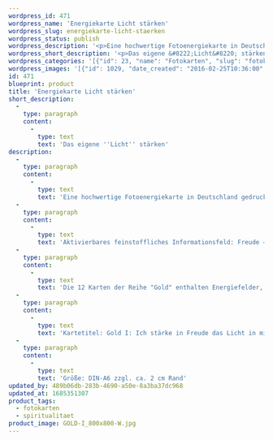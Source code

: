 ```yaml
---
wordpress_id: 471
wordpress_name: 'Energiekarte Licht stärken'
wordpress_slug: energiekarte-licht-staerken
wordpress_status: publish
wordpress_description: '<p>Eine hochwertige Fotoenergiekarte in Deutschland gedruckt und in Handarbeit laminiert.  Sie ist in Postkartengröße (DIN-A6) oder kleiner gut zu transportieren und kann auch auf den Körper aufgelegt werden.</p><p>Aktivierbares feinstoffliches Informationsfeld: Freude – „Lichtsein“ – Selbstachtsamkeit – Erleuchtung: Gerade nach dem Schritt des "Erwachens" ist es oft wichtig, auf ganz neue Art und ganz bewusst die neue lichtvolle Präsenz in sich selbst zu stärken. Da nur wenige Menschen den Prozess des "Erwachens" ganz in Ruhe und abgeschirmt (z.B. in einem Kloster) für sich erleben, braucht es ein Zeit der Festigung des neuen, inneren Zustandes. Dann fällt es oft leichter, in diesem Neusein auch im Alltag ganz in Ruhe, innerer Sicherheit und Freude zu sein.<br />Die 12 Karten der Reihe "Gold" enthalten Energiefelder, welche sich auf einen Zustand von vollständiger Klarheit und dem Erkennen dessen, was ist, beziehen. "Erleuchtung" bezeichnet unserer Erkenntnis nach einen natürlichen Grundzustand eines jeden Menschen, der erlangt werden kann.</p><p>Kartetitel: Gold I: Ich stärke in Freude das Licht in mir. Reihe: Gold.</p><p>Größe: DIN-A6 zzgl. ca. 2 cm Rand<br />Andere Formate sind individuell für Sie innerhalb weniger Tage herstellbar. Bitte kontaktieren Sie uns hierfür unter <a href="mailto:info@elvedenverlag.de">info@elvedenverlag.de</a>.</p><p>Anwendungshinweise</p>'
wordpress_short_description: '<p>Das eigene &#8222;Licht&#8220; stärken</p>'
wordpress_categories: '[{"id": 23, "name": "Fotokarten", "slug": "fotokarten"}, {"id": 36, "name": "Spiritualit\u00e4t", "slug": "spiritualitaet"}]'
wordpress_images: '[{"id": 1029, "date_created": "2016-02-25T10:36:00", "date_created_gmt": "2016-02-25T08:36:00", "date_modified": "2016-02-25T10:36:00", "date_modified_gmt": "2016-02-25T08:36:00", "src": "https://my.feenbaum.de/wp-content/uploads/2016/02/GOLD-I_800x800-W.jpg", "name": "GOLD-I_800x800-W", "alt": ""}]'
id: 471
blueprint: product
title: 'Energiekarte Licht stärken'
short_description:
  -
    type: paragraph
    content:
      -
        type: text
        text: 'Das eigene ''Licht'' stärken'
description:
  -
    type: paragraph
    content:
      -
        type: text
        text: 'Eine hochwertige Fotoenergiekarte in Deutschland gedruckt und in Handarbeit laminiert.  Sie ist in Postkartengröße (DIN-A6) oder kleiner gut zu transportieren und kann auch auf den Körper aufgelegt werden.'
  -
    type: paragraph
    content:
      -
        type: text
        text: 'Aktivierbares feinstoffliches Informationsfeld: Freude – „Lichtsein“ – Selbstachtsamkeit – Erleuchtung: Gerade nach dem Schritt des "Erwachens" ist es oft wichtig, auf ganz neue Art und ganz bewusst die neue lichtvolle Präsenz in sich selbst zu stärken. Da nur wenige Menschen den Prozess des "Erwachens" ganz in Ruhe und abgeschirmt (z.B. in einem Kloster) für sich erleben, braucht es ein Zeit der Festigung des neuen, inneren Zustandes. Dann fällt es oft leichter, in diesem Neusein auch im Alltag ganz in Ruhe, innerer Sicherheit und Freude zu sein.'
  -
    type: paragraph
    content:
      -
        type: text
        text: 'Die 12 Karten der Reihe "Gold" enthalten Energiefelder, welche sich auf einen Zustand von vollständiger Klarheit und dem Erkennen dessen, was ist, beziehen. "Erleuchtung" bezeichnet unserer Erkenntnis nach einen natürlichen Grundzustand eines jeden Menschen, der erlangt werden kann.'
  -
    type: paragraph
    content:
      -
        type: text
        text: 'Kartetitel: Gold I: Ich stärke in Freude das Licht in mir. Reihe: Gold.'
  -
    type: paragraph
    content:
      -
        type: text
        text: 'Größe: DIN-A6 zzgl. ca. 2 cm Rand'
updated_by: 489b06db-283b-4690-a50e-8a3ba37dc968
updated_at: 1685351307
product_tags:
  - fotokarten
  - spiritualitaet
product_image: GOLD-I_800x800-W.jpg
---
```

